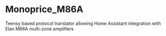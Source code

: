 # Monoprice_M86A
Teensy based protocol translator allowing Home Assistant integration with Elan M86A multi-zone amplifiers
